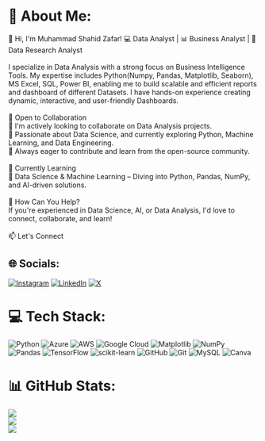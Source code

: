 # 💫 About Me:
👋 Hi, I'm Muhammad Shahid Zafar! 💻 Data Analyst | 📊 Business Analyst | 🚀 Data Research Analyst<br><br>I specialize in Data Analysis with a strong focus on Business Intelligence Tools. My expertise includes Python(Numpy, Pandas, Matplotlib, Seaborn), MS Excel, SQL, Power BI,  enabling me to build scalable and efficient reports and dashboard of different Datasets. I have hands-on experience creating dynamic, interactive, and user-friendly Dashboards.<br><br>👥 Open to Collaboration<br>🔹 I'm actively looking to collaborate on Data Analysis projects.<br>🔹 Passionate about Data Science, and currently exploring Python, Machine Learning, and Data Engineering.<br>🔹 Always eager to contribute and learn from the open-source community.<br><br>🌱 Currently Learning<br>📌 Data Science & Machine Learning – Diving into Python, Pandas, NumPy, and AI-driven solutions.<br><br>🚀 How Can You Help?<br>If you're experienced in Data Science, AI, or Data Analysis, I'd love to connect, collaborate, and learn!<br><br>📫 Let's Connect


## 🌐 Socials:
[![Instagram](https://img.shields.io/badge/Instagram-%23E4405F.svg?logo=Instagram&logoColor=white)](https://instagram.com/https://www.instagram.com/its_shady4.0/) [![LinkedIn](https://img.shields.io/badge/LinkedIn-%230077B5.svg?logo=linkedin&logoColor=white)](https://linkedin.com/in/https://www.linkedin.com/in/muhammad-shahid-zafar-06781a216/) [![X](https://img.shields.io/badge/X-black.svg?logo=X&logoColor=white)](https://x.com/https://x.com/MuhShahidZafar1) 

# 💻 Tech Stack:
![Python](https://img.shields.io/badge/python-3670A0?style=for-the-badge&logo=python&logoColor=ffdd54) ![Azure](https://img.shields.io/badge/azure-%230072C6.svg?style=for-the-badge&logo=microsoftazure&logoColor=white) ![AWS](https://img.shields.io/badge/AWS-%23FF9900.svg?style=for-the-badge&logo=amazon-aws&logoColor=white) ![Google Cloud](https://img.shields.io/badge/GoogleCloud-%234285F4.svg?style=for-the-badge&logo=google-cloud&logoColor=white) ![Matplotlib](https://img.shields.io/badge/Matplotlib-%23ffffff.svg?style=for-the-badge&logo=Matplotlib&logoColor=black) ![NumPy](https://img.shields.io/badge/numpy-%23013243.svg?style=for-the-badge&logo=numpy&logoColor=white) ![Pandas](https://img.shields.io/badge/pandas-%23150458.svg?style=for-the-badge&logo=pandas&logoColor=white) ![TensorFlow](https://img.shields.io/badge/TensorFlow-%23FF6F00.svg?style=for-the-badge&logo=TensorFlow&logoColor=white) ![scikit-learn](https://img.shields.io/badge/scikit--learn-%23F7931E.svg?style=for-the-badge&logo=scikit-learn&logoColor=white) ![GitHub](https://img.shields.io/badge/github-%23121011.svg?style=for-the-badge&logo=github&logoColor=white) ![Git](https://img.shields.io/badge/git-%23F05033.svg?style=for-the-badge&logo=git&logoColor=white) ![MySQL](https://img.shields.io/badge/mysql-4479A1.svg?style=for-the-badge&logo=mysql&logoColor=white) ![Canva](https://img.shields.io/badge/Canva-%2300C4CC.svg?style=for-the-badge&logo=Canva&logoColor=white)
# 📊 GitHub Stats:
![](https://github-readme-stats.vercel.app/api?username=muhshahid03&theme=dark&hide_border=false&include_all_commits=false&count_private=false)<br/>
![](https://nirzak-streak-stats.vercel.app/?user=muhshahid03&theme=dark&hide_border=false)<br/>
![](https://github-readme-stats.vercel.app/api/top-langs/?username=muhshahid03&theme=dark&hide_border=false&include_all_commits=false&count_private=false&layout=compact)

<!-- Proudly created with GPRM ( https://gprm.itsvg.in ) -->
